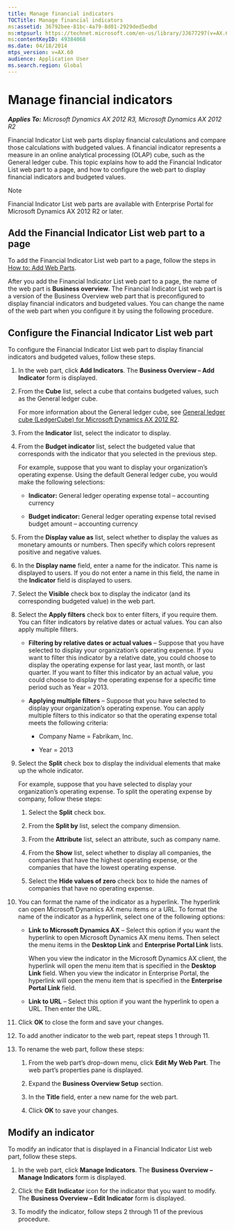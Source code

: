 ```yaml
---
title: Manage financial indicators
TOCTitle: Manage financial indicators
ms:assetid: 36792bee-81bc-4a79-8d01-2929ded5edbd
ms:mtpsurl: https://technet.microsoft.com/en-us/library/JJ677297(v=AX.60)
ms:contentKeyID: 49384068
ms.date: 04/18/2014
mtps_version: v=AX.60
audience: Application User
ms.search.region: Global
---
```


# Manage financial indicators 


_**Applies To:** Microsoft Dynamics AX 2012 R3, Microsoft Dynamics AX 2012 R2_

Financial Indicator List web parts display financial calculations and compare those calculations with budgeted values. A financial indicator represents a measure in an online analytical processing (OLAP) cube, such as the General ledger cube. This topic explains how to add the Financial Indicator List web part to a page, and how to configure the web part to display financial indicators and budgeted values.


> [!NOTE]
> <P>Financial Indicator List web parts are available with Enterprise Portal for Microsoft Dynamics AX 2012 R2 or later.</P>



## Add the Financial Indicator List web part to a page

To add the Financial Indicator List web part to a page, follow the steps in [How to: Add Web Parts](https://technet.microsoft.com/en-us/library/cc604931\(v=ax.60\)).

After you add the Financial Indicator List web part to a page, the name of the web part is **Business overview**. The Financial Indicator List web part is a version of the Business Overview web part that is preconfigured to display financial indicators and budgeted values. You can change the name of the web part when you configure it by using the following procedure.

## Configure the Financial Indicator List web part

To configure the Financial Indicator List web part to display financial indicators and budgeted values, follow these steps.

1.  In the web part, click **Add Indicators**. The **Business Overview – Add Indicator** form is displayed.

2.  From the **Cube** list, select a cube that contains budgeted values, such as the General ledger cube.
    
    For more information about the General ledger cube, see [General ledger cube (LedgerCube) for Microsoft Dynamics AX 2012 R2](http://go.microsoft.com/fwlink/?linkid=268893).

3.  From the **Indicator** list, select the indicator to display.

4.  From the **Budget indicator** list, select the budgeted value that corresponds with the indicator that you selected in the previous step.
    
    For example, suppose that you want to display your organization’s operating expense. Using the default General ledger cube, you would make the following selections:
    
      - **Indicator:** General ledger operating expense total – accounting currency
    
      - **Budget indicator:** General ledger operating expense total revised budget amount – accounting currency

5.  From the **Display value as** list, select whether to display the values as monetary amounts or numbers. Then specify which colors represent positive and negative values.

6.  In the **Display name** field, enter a name for the indicator. This name is displayed to users. If you do not enter a name in this field, the name in the **Indicator** field is displayed to users.

7.  Select the **Visible** check box to display the indicator (and its corresponding budgeted value) in the web part.

8.  Select the **Apply filters** check box to enter filters, if you require them. You can filter indicators by relative dates or actual values. You can also apply multiple filters.
    
      - **Filtering by relative dates or actual values** – Suppose that you have selected to display your organization’s operating expense. If you want to filter this indicator by a relative date, you could choose to display the operating expense for last year, last month, or last quarter. If you want to filter this indicator by an actual value, you could choose to display the operating expense for a specific time period such as Year = 2013.
    
      - **Applying multiple filters** – Suppose that you have selected to display your organization’s operating expense. You can apply multiple filters to this indicator so that the operating expense total meets the following criteria:
        
          - Company Name = Fabrikam, Inc.
        
          - Year = 2013

9.  Select the **Split** check box to display the individual elements that make up the whole indicator.
    
    For example, suppose that you have selected to display your organization’s operating expense. To split the operating expense by company, follow these steps:
    
    1.  Select the **Split** check box.
    
    2.  From the **Split by** list, select the company dimension.
    
    3.  From the **Attribute** list, select an attribute, such as company name.
    
    4.  From the **Show** list, select whether to display all companies, the companies that have the highest operating expense, or the companies that have the lowest operating expense.
    
    5.  Select the **Hide values of zero** check box to hide the names of companies that have no operating expense.

10. You can format the name of the indicator as a hyperlink. The hyperlink can open Microsoft Dynamics AX menu items or a URL. To format the name of the indicator as a hyperlink, select one of the following options:
    
      - **Link to Microsoft Dynamics AX** – Select this option if you want the hyperlink to open Microsoft Dynamics AX menu items. Then select the menu items in the **Desktop Link** and **Enterprise Portal Link** lists.
        
        When you view the indicator in the Microsoft Dynamics AX client, the hyperlink will open the menu item that is specified in the **Desktop Link** field. When you view the indicator in Enterprise Portal, the hyperlink will open the menu item that is specified in the **Enterprise Portal Link** field.
    
      - **Link to URL** – Select this option if you want the hyperlink to open a URL. Then enter the URL.

11. Click **OK** to close the form and save your changes.

12. To add another indicator to the web part, repeat steps 1 through 11.

13. To rename the web part, follow these steps:
    
    1.  From the web part’s drop-down menu, click **Edit My Web Part**. The web part’s properties pane is displayed.
    
    2.  Expand the **Business Overview Setup** section.
    
    3.  In the **Title** field, enter a new name for the web part.
    
    4.  Click **OK** to save your changes.

## Modify an indicator

To modify an indicator that is displayed in a Financial Indicator List web part, follow these steps.

1.  In the web part, click **Manage Indicators**. The **Business Overview – Manage Indicators** form is displayed.

2.  Click the **Edit Indicator** icon for the indicator that you want to modify. The **Business Overview – Edit Indicator** form is displayed.

3.  To modify the indicator, follow steps 2 through 11 of the previous procedure.

  


